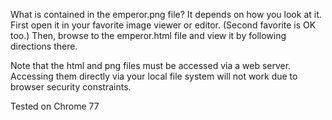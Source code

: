 What is contained in the emperor.png file?  It depends on how you look at it.  First open it in your favorite image viewer or editor.
(Second favorite is OK too.)  Then, browse to the emperor.html file and view it by following directions there.

Note that the html and png files must be accessed via a web server.  Accessing them directly via your local file system will not
work due to browser security constraints.

Tested on Chrome 77
